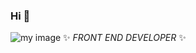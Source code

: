 ### Hi 👋
![my image](https://agendarweb.com.ar/wp-content/uploads/2020/07/tecnolog%C3%ADa-y-creaci%C3%B3n.png)
✨ _FRONT END DEVELOPER_ ✨ 



